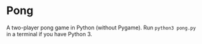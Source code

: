 # Pong
A two-player pong game in Python (without Pygame). Run `python3 pong.py` in a terminal if you have Python 3.
